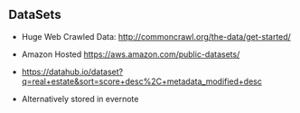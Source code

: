 DataSets
----------
- Huge Web Crawled Data: http://commoncrawl.org/the-data/get-started/
- Amazon Hosted https://aws.amazon.com/public-datasets/
- https://datahub.io/dataset?q=real+estate&sort=score+desc%2C+metadata_modified+desc


- Alternatively stored in evernote
